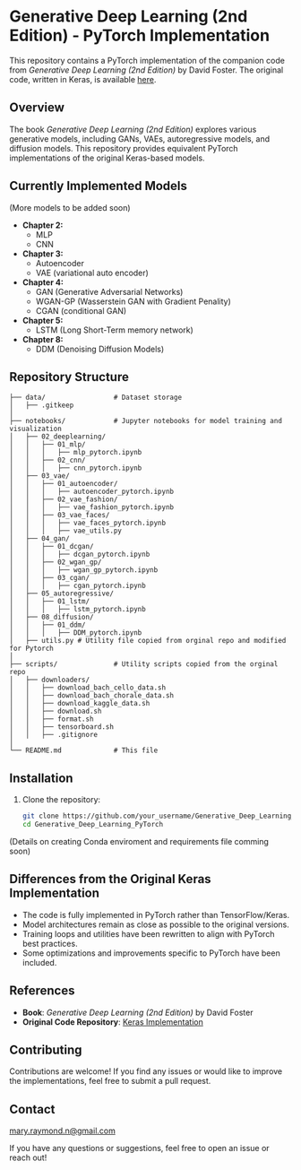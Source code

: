 # Generative Deep Learning (2nd Edition) - PyTorch Implementation

This repository contains a PyTorch implementation of the companion code from *Generative Deep Learning (2nd Edition)* by David Foster. The original code, written in Keras, is available [here](https://github.com/davidADSP/Generative_Deep_Learning_2nd_Edition/tree/main).

## Overview

The book *Generative Deep Learning (2nd Edition)* explores various generative models, including GANs, VAEs, autoregressive models, and diffusion models. This repository provides equivalent PyTorch implementations of the original Keras-based models.

## Currently Implemented Models
(More models to be added soon)
- **Chapter 2:**
  - MLP
  - CNN
- **Chapter 3:**
  - Autoencoder
  - VAE (variational auto encoder)
- **Chapter 4:**
  - GAN (Generative Adversarial Networks)
  - WGAN-GP (Wasserstein GAN with Gradient Penality)
  - CGAN (conditional GAN)
- **Chapter 5:**
  - LSTM (Long Short-Term memory network)
- **Chapter 8:**
  - DDM (Denoising Diffusion Models)
 
  

## Repository Structure

```
├── data/                 # Dataset storage
│   ├── .gitkeep         
│
├── notebooks/            # Jupyter notebooks for model training and visualization
│   ├── 02_deeplearning/
│   │   ├── 01_mlp/
│   │   │   ├── mlp_pytorch.ipynb
│   │   ├── 02_cnn/
│   │   │   ├── cnn_pytorch.ipynb
│   ├── 03_vae/
│   │   ├── 01_autoencoder/
│   │   │   ├── autoencoder_pytorch.ipynb
│   │   ├── 02_vae_fashion/
│   │   │   ├── vae_fashion_pytorch.ipynb
│   │   ├── 03_vae_faces/
│   │   │   ├── vae_faces_pytorch.ipynb
│   │   │   ├── vae_utils.py
│   ├── 04_gan/
│   │   ├── 01_dcgan/
│   │   │   ├── dcgan_pytorch.ipynb
│   │   ├── 02_wgan_gp/
│   │   │   ├── wgan_gp_pytorch.ipynb
│   │   ├── 03_cgan/
│   │   │   ├── cgan_pytorch.ipynb
│   ├── 05_autoregressive/
│   │   ├── 01_lstm/
│   │   │   ├── lstm_pytorch.ipynb
│   ├── 08_diffusion/
│   │   ├── 01_ddm/
│   │   │   ├── DDM_pytorch.ipynb
│   ├── utils.py # Utility file copied from orginal repo and modified for Pytorch
│
├── scripts/              # Utility scripts copied from the orginal repo
│   ├── downloaders/
│   │   ├── download_bach_cello_data.sh
│   │   ├── download_bach_chorale_data.sh
│   │   ├── download_kaggle_data.sh
│   │   ├── download.sh
│   │   ├── format.sh
│   │   ├── tensorboard.sh
│   │   ├── .gitignore
│
└── README.md             # This file
```

## Installation

1. Clone the repository:
   ```bash
   git clone https://github.com/your_username/Generative_Deep_Learning_PyTorch.git
   cd Generative_Deep_Learning_PyTorch
   ```

(Details on creating Conda enviroment and requirements file comming soon)

## Differences from the Original Keras Implementation
- The code is fully implemented in PyTorch rather than TensorFlow/Keras.
- Model architectures remain as close as possible to the original versions.
- Training loops and utilities have been rewritten to align with PyTorch best practices.
- Some optimizations and improvements specific to PyTorch have been included.

## References
- **Book**: *Generative Deep Learning (2nd Edition)* by David Foster
- **Original Code Repository**: [Keras Implementation](https://github.com/davidADSP/Generative_Deep_Learning_2nd_Edition/tree/main)

## Contributing
Contributions are welcome! If you find any issues or would like to improve the implementations, feel free to submit a pull request.

## Contact
mary.raymond.n@gmail.com

If you have any questions or suggestions, feel free to open an issue or reach out!

